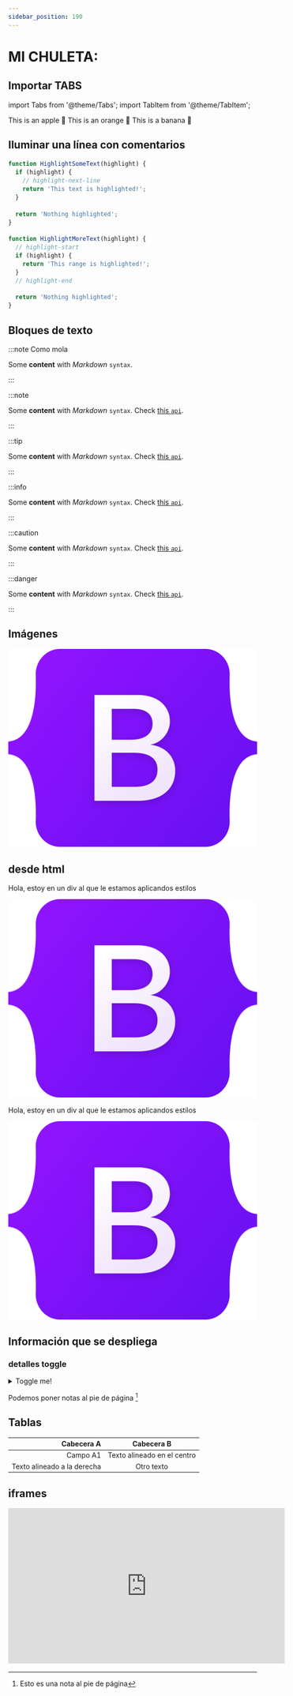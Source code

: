 ```yaml
---
sidebar_position: 190
---
```


# MI CHULETA:

## Importar TABS

import Tabs from '@theme/Tabs';
import TabItem from '@theme/TabItem';

<Tabs>
  <TabItem value="apple" label="Apple" default>
    This is an apple 🍎
  </TabItem>
  <TabItem value="orange" label="Orange">
    This is an orange 🍊
  </TabItem>
  <TabItem value="banana" label="Banana">
    This is a banana 🍌
  </TabItem>
</Tabs>



## Iluminar una línea con comentarios

```js
function HighlightSomeText(highlight) {
  if (highlight) {
    // highlight-next-line
    return 'This text is highlighted!';
  }

  return 'Nothing highlighted';
}

function HighlightMoreText(highlight) {
  // highlight-start
  if (highlight) {
    return 'This range is highlighted!';
  }
  // highlight-end

  return 'Nothing highlighted';
}
```

## Bloques de texto
:::note Como mola

Some **content** with _Markdown_ `syntax`.

:::

:::note

Some **content** with _Markdown_ `syntax`. Check [this `api`](#).

:::

:::tip

Some **content** with _Markdown_ `syntax`. Check [this `api`](#).

:::

:::info

Some **content** with _Markdown_ `syntax`. Check [this `api`](#).

:::

:::caution

Some **content** with _Markdown_ `syntax`. Check [this `api`](#).

:::

:::danger

Some **content** with _Markdown_ `syntax`. Check [this `api`](#).

:::

## Imágenes
![Example banner](../../../static/imagenes/stack/bootstrap_logo.svg)

## desde html
<div style={{display: 'flex'}}>

  <div style={{border: '1px solid', width: '200px', padding: '20px', margin: '10px', boxShadow: "10px 10px 10px #cccccc"}}>

  Hola, estoy en un div al que le estamos aplicandos estilos

  ![Example banner](../../../static/imagenes/stack/bootstrap_logo.svg)

  </div>

  <div style={{border: '1px solid', width: '200px', padding: '20px', margin: '10px', boxShadow: "10px 10px 10px #cccccc"}}>

  Hola, estoy en un div al que le estamos aplicandos estilos

  ![Example banner](../../../static/imagenes/stack/bootstrap_logo.svg)

  </div>

</div>

## Información que se despliega

### detalles toggle
<details>
  <summary>Toggle me!</summary>
  <div>
    <div>This is the detailed content</div>
    <br/>
    <details>
      <summary>
        Nested toggle! Some surprise inside...
      </summary>
      <div>😲😲😲😲😲</div>
    </details>
  </div>
</details>


Podemos poner notas al pie de página [^1]

## Tablas

| Cabecera A          | Cabecera B          |
| -:                  | :-:                 |
| Campo A1            | Texto alineado en el centro   |
| Texto alineado a la derecha   | Otro texto   |
 

## iframes
<div style={{textAlign: 'center'}}>

<iframe width="560" height="315" src="https://www.youtube.com/embed/UVauEId-jJ0" title="YouTube video player" frameborder="0" allow="accelerometer; autoplay; clipboard-write; encrypted-media; gyroscope; picture-in-picture; web-share" allowfullscreen></iframe>

</div>

[^1]:  Esto es una nota al pie de página